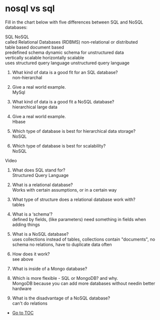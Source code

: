 # nosql vs sql  

Fill in the chart below with five differences between SQL and NoSQL databases:  

SQL  					NoSQL  
 called Relational Databases (RDBMS)	non-relational or distributed  
table based        			document based  
 predefined schema  			dynamic schema for unstructured data  
vertically scalable  			horizontally scalable  
uses structured query language  	unstructured query language  

1. What kind of data is a good fit for an SQL database?  
non-hierarchal  

2. Give a real world example.  
MySql

3. What kind of data is a good fit a NoSQL database?  
hierarchical large data  

4. Give a real world example.  
Hbase  

5. Which type of database is best for hierarchical data storage?  
NoSQL

6. Which type of database is best for scalability?  
NoSQL


Video  

1. What does SQL stand for?  
Structured Query Language  

2. What is a relational database?  
Works with certain assumptions, or in a certain way  

3. What type of structure does a relational database work with?  
tables  

4. What is a ‘schema’?  
defined by fields, (like parameters) need something in fields when adding things  

5. What is a NoSQL database?  
uses collections instead of tables, collections contain "documents", no schema no relations, have to duplicate data often  

6. How does it work?  
see above  

7. What is inside of a Mongo database?  

8. Which is more flexible - SQL or MongoDB? and why.  
MongoDB because you can add more databases without needin better hardware  

9. What is the disadvantage of a NoSQL database?  
can't do relations  

- [Go to TOC](README.md)
